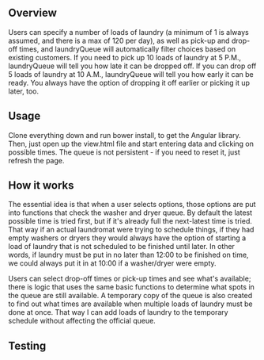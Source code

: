
## Overview

Users can specify a number of loads of laundry (a minimum of 1 is always assumed, and there is a max of 120 per day), as well as pick-up and drop-off times, and laundryQueue will automatically filter choices based on existing customers.  If you need to pick up 10 loads of laundry at 5 P.M., laundryQueue will tell you how late it can be dropped off.  If you can drop off 5 loads of laundry at 10 A.M., laundryQueue will tell you how early it can be ready.  You always have the option of dropping it off earlier or picking it up later, too.

## Usage

Clone everything down and run bower install, to get the Angular library.  Then, just open up the view.html file and start entering data and clicking on possible times.  The queue is not persistent - if you need to reset it, just refresh the page.  

## How it works

The essential idea is that when a user selects options, those options are put into functions that check the washer and dryer queue.  By default the latest possible time is tried first, but if it's already full the next-latest time is tried.  That way if an actual laundromat were trying to schedule things, if they had empty washers or dryers they would always have the option of starting a load of laundry that is not scheduled to be finished until later.  In other words, if laundry must be put in no later than 12:00 to be finished on time, we could always put it in at 10:00 if a washer/dryer were empty.

Users can select drop-off times or pick-up times and see what's available; there is logic that uses the same basic functions to determine what spots in the queue are still available.  A temporary copy of the queue is also created to find out what times are available when multiple loads of laundry must be done at once.  That way I can add loads of laundry to the temporary schedule without affecting the official queue.

## Testing



